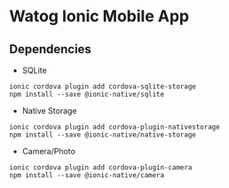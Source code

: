 # Watog Ionic Mobile App 

## Dependencies

- SQLite

`ionic cordova plugin add cordova-sqlite-storage`  
`npm install --save @ionic-native/sqlite`  

- Native Storage

`ionic cordova plugin add cordova-plugin-nativestorage`  
`npm install --save @ionic-native/native-storage`  

- Camera/Photo

`ionic cordova plugin add cordova-plugin-camera`  
`npm install --save @ionic-native/camera`  
